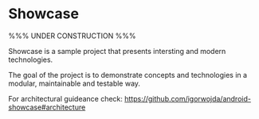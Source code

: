 # Showcase


%%% UNDER CONSTRUCTION %%%


Showcase is a sample project that presents intersting and modern technologies.

The goal of the project is to demonstrate concepts and technologies in a modular, maintainable and testable way.

For architectural guideance check: https://github.com/igorwojda/android-showcase#architecture
